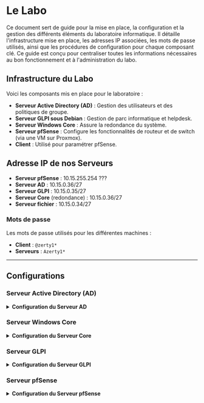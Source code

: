 # Le Labo

Ce document sert de guide pour la mise en place, la configuration et la gestion des différents éléments du laboratoire informatique. Il détaille l'infrastructure mise en place, les adresses IP associées, les mots de passe utilisés, ainsi que les procédures de configuration pour chaque composant clé. Ce guide est conçu pour centraliser toutes les informations nécessaires au bon fonctionnement et à l'administration du labo.

## Infrastructure du Labo

Voici les composants mis en place pour le laboratoire :

- **Serveur Active Directory (AD)** : Gestion des utilisateurs et des politiques de groupe.
- **Serveur GLPI sous Debian** : Gestion de parc informatique et helpdesk.
- **Serveur Windows Core** : Assure la redondance du système.
- **Serveur pfSense** : Configure les fonctionnalités de routeur et de switch (via une VM sur Proxmox).
- **Client** : Utilisé pour paramétrer pfSense.

## Adresse IP de nos Serveurs

- **Serveur pfSense** : 10.15.255.254 ???
- **Serveur AD** : 10.15.0.36/27
- **Serveur GLPI** : 10.15.0.35/27
- **Serveur Core** (redondance) : 10.15.0.36/27
- **Serveur fichier** : 10.15.0.34/27

### Mots de passe

Les mots de passe utilisés pour les différentes machines :

- **Client** : `@zerty1*`
- **Serveurs** : `Azerty1*`

---

## Configurations

### Serveur Active Directory (AD)

<details>
<summary><b>Configuration du Serveur AD</b></summary>

- [Configuration des GPO]()
- [Création des utilisateurs]()
  - [Guide Utilisateur]()
  - [Script]()
- [Création des Unités Organisationnelles (OU)]()
  - [Guide Utilisateur]()
  - [Script]()
- [Gestion des journaux d’événements]()

</details>

### Serveur Windows Core

<details>
<summary><b>Configuration du Serveur Core</b></summary>

- [Mise en place de la redondance]()

</details>

### Serveur GLPI

<details>
<summary><b>Configuration du Serveur GLPI</b></summary>

- [Installation et configuration de GLPI]()
- [Installation automatisée par script]()

</details>

### Serveur pfSense

<details>
<summary><b>Configuration du Serveur pfSense</b></summary>

- [Configuration des VLANs]()

</details>

